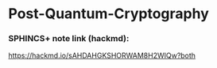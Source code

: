 # Post-Quantum-Cryptography
### SPHINCS+ note link (hackmd):
https://hackmd.io/sAHDAHGKSHORWAM8H2WIQw?both
